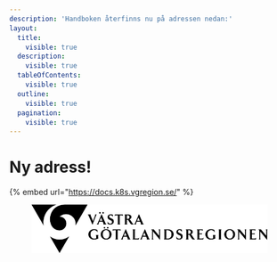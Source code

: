 ```yaml
---
description: 'Handboken återfinns nu på adressen nedan:'
layout:
  title:
    visible: true
  description:
    visible: true
  tableOfContents:
    visible: true
  outline:
    visible: true
  pagination:
    visible: true
---
```


# Ny adress!



{% embed url="https://docs.k8s.vgregion.se/" %}



<figure><img src=".gitbook/assets/image (15).png" alt=""><figcaption></figcaption></figure>

